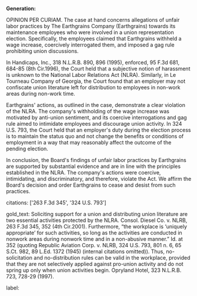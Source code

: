 **Generation:**


OPINION
PER CURIAM.
The case at hand concerns allegations of unfair labor practices by The Earthgrains Company (Earthgrains) towards its maintenance employees who were involved in a union representation election. Specifically, the employees claimed that Earthgrains withheld a wage increase, coercively interrogated them, and imposed a gag rule prohibiting union discussions.

In Handicaps, Inc., 318 N.L.R.B. 890, 896 (1995), enforced, 95 F.3d 681, 684-85 (8th Cir.1996), the Court held that a subjective notion of harassment is unknown to the National Labor Relations Act (NLRA). Similarly, in Le Tourneau Company of Georgia, the Court found that an employer may not confiscate union literature left for distribution to employees in non-work areas during non-work time.

Earthgrains' actions, as outlined in the case, demonstrate a clear violation of the NLRA. The company's withholding of the wage increase was motivated by anti-union sentiment, and its coercive interrogations and gag rule aimed to intimidate employees and discourage union activity. In 324 U.S. 793, the Court held that an employer's duty during the election process is to maintain the status quo and not change the benefits or conditions of employment in a way that may reasonably affect the outcome of the pending election.

In conclusion, the Board's findings of unfair labor practices by Earthgrains are supported by substantial evidence and are in line with the principles established in the NLRA. The company's actions were coercive, intimidating, and discriminatory, and therefore, violate the Act. We affirm the Board's decision and order Earthgrains to cease and desist from such practices.



citations: ['263 F.3d 345', '324 U.S. 793']

gold_text: Soliciting support for a union and distributing union literature are two essential activities protected by the NLRA. Consol. Diesel Co. v. NLRB, 263 F.3d 345, 352 (4th Cir.2001). Furthermore, “the workplace is ‘uniquely appropriate’ for such activities, so long as the activities are conducted in nonwork areas during nonwork time and in a non-abusive manner.” Id. at 352 (quoting Republic Aviation Corp. v. NLRB, 324 U.S. 793, 801 n. 6, 65 S.Ct. 982, 89 L.Ed. 1372 (1945) (internal citations omitted)). Thus, no-solicitation and no-distribution rules can be valid in the workplace, provided that they are not selectively applied against pro-union activity and do not spring up only when union activities begin. Opryland Hotel, 323 N.L.R.B. 723, 728-29 (1997).

label: 